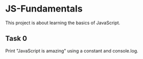 # JS-Fundamentals

This project is about learning the basics of JavaScript.

## Task 0
Print "JavaScript is amazing" using a constant and console.log.

